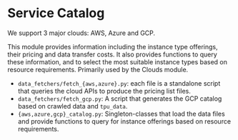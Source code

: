 # Service Catalog

We support 3 major clouds: AWS, Azure and GCP.

This module provides information including the instance type offerings, their pricing and data transfer costs. It also provides functions to query these information, and to select the most suitable instance types based on resource requirements. Primarily used by the Clouds module.

- `data_fetchers/fetch_{aws,azure}.py`: each file is a standalone script that queries the cloud APIs to produce the pricing list files.
- `data_fetchers/fetch_gcp.py`: A script that generates the GCP catalog based on crawled data and `tpu_data`.
- `{aws,azure,gcp}_catalog.py`: Singleton-classes that load the data files and provide functions to query for instance offerings based on resource requirements.
